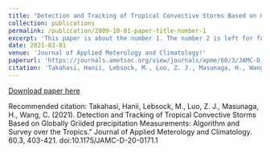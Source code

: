 ```yaml
---
title: "Detection and Tracking of Tropical Convective Storms Based on Globally Gridded Precipitation Measurements: Algorithm and Survey over the Tropics"
collection: publications
permalink: /publication/2009-10-01-paper-title-number-1
excerpt: 'This paper is about the number 1. The number 2 is left for future work.'
date: 2021-03-01
venue: 'Journal of Applied Meterology and Climatology!'
paperurl: 'https://journals.ametsoc.org/view/journals/apme/60/3/JAMC-D-20-0171.1.xml'
citation: 'Takahasi, Hanii, Lebsock, M., Luo, Z. J., Masunaga, H., Wang, C. (2021). Detection and Tracking of Tropical Convective Storms Based on Globally Griided precipitation Measurements: Algorithm and Survey over the Tropics.” Journal of Applied Meterology and Climatology. 60.3, 403-421. doi: 10.1175/JAMC-D-20-0171.1'
---
```


[Download paper here](https://journals.ametsoc.org/view/journals/apme/60/3/JAMC-D-20-0171.1.xml)

Recommended citation: Takahasi, Hanii, Lebsock, M., Luo, Z. J., Masunaga, H., Wang, C. (2021). Detection and Tracking of Tropical Convective Storms Based on Globally Griided precipitation Measurements: Algorithm and Survey over the Tropics.” Journal of Applied Meterology and Climatology. 60.3, 403-421. doi:10.1175/JAMC-D-20-0171.1
